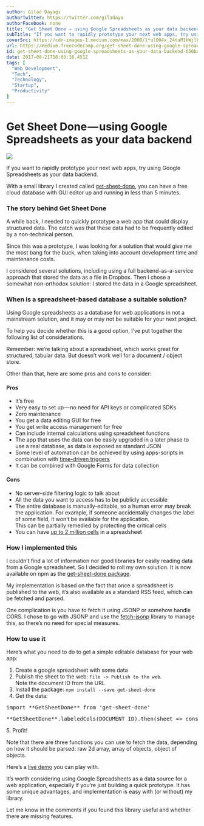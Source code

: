 ```yaml
---
author: Gilad Dayagi
authorTwitter: https://twitter.com/giladaya
authorFacebook: none
title: "Get Sheet Done — using Google Spreadsheets as your data backend"
subTitle: "If you want to rapidly prototype your next web apps, try using Google Spreadsheets as your data backend...."
coverSrc: https://cdn-images-1.medium.com/max/2000/1*ulO04x_24taM1kWjlBHW7w.jpeg
url: https://medium.freecodecamp.org/get-sheet-done-using-google-spreadsheets-as-your-data-backend-650ba23dc6d9
id: get-sheet-done-using-google-spreadsheets-as-your-data-backend-650ba23dc6d9
date: 2017-08-21T16:03:16.451Z
tags: [
  "Web Development",
  "Tech",
  "Technology",
  "Startup",
  "Productivity"
]
---
```

# Get Sheet Done — using Google Spreadsheets as your data backend







![](https://cdn-images-1.medium.com/max/2000/1*ulO04x_24taM1kWjlBHW7w.jpeg)







If you want to rapidly prototype your next web apps, try using Google Spreadsheets as your data backend.

With a small library I created called [get-sheet-done](https://www.npmjs.com/package/get-sheet-done), you can have a free cloud database with GUI editor up and running in less than 5 minutes.

### The story behind Get Sheet Done

A while back, I needed to quickly prototype a web app that could display structured data. The catch was that these data had to be frequently edited by a non-technical person.

Since this was a prototype, I was looking for a solution that would give me the most bang for the buck, when taking into account development time and maintenance costs.

I considered several solutions, including using a full backend-as-a-service approach that stored the data as a file in Dropbox. Then I chose a somewhat non-orthodox solution: I stored the data in a Google spreadsheet.

### When is a spreadsheet-based database a suitable solution?

Using Google spreadsheets as a database for web applications in not a mainstream solution, and it may or may not be suitable for your next project.

To help you decide whether this is a good option, I’ve put together the following list of considerations.

Remember: we’re talking about a spreadsheet, which works great for structured, tabular data. But doesn’t work well for a document / object store.

Other than that, here are some pros and cons to consider:

#### Pros

*   It’s free
*   Very easy to set up — no need for API keys or complicated SDKs
*   Zero maintenance
*   You get a data editing GUI for free
*   You get write access management for free
*   Can include internal calculations using spreadsheet functions
*   The app that uses the data can be easily upgraded in a later phase to use a real database, as data is exposed as standard JSON
*   Some level of automation can be achieved by using apps-scripts in combination with [time-driven triggers](https://developers.google.com/apps-script/guides/sheets#triggers)
*   It can be combined with Google Forms for data collection

#### Cons

*   No server-side filtering logic to talk about
*   All the data you want to access has to be publicly accessible
*   The entire database is manually-editable, so a human error may break the application. For example, if someone accidentally changes the label of some field, it won’t be available for the application.  
    This can be partially remedied by protecting the critical cells
*   You can have [up to 2 million cells](https://support.google.com/drive/answer/37603?hl=en) in a spreadsheet

### How I implemented this

I couldn’t find a lot of information nor good libraries for easily reading data from a Google spreadsheet. So I decided to roll my own solution. It is now available on npm as the [get-sheet-done package](https://www.npmjs.com/package/get-sheet-done).

My implementation is based on the fact that once a spreadsheet is published to the web, it’s also available as a standard RSS feed, which can be fetched and parsed.

One complication is you have to fetch it using JSONP or somehow handle CORS. I chose to go with JSONP and use the [fetch-jsonp](https://www.npmjs.com/package/fetch-jsonp) library to manage this, so there’s no need for special measures.

### How to use it

Here’s what you need to do to get a simple editable database for your web app:

1.  Create a google spreadsheet with some data
2.  Publish the sheet to the web: `File -> Publish to the web`.  
    Note the document ID from the URL
3.  Install the package: `npm install --save get-sheet-done`
4.  Get the data:

<pre name="c395" id="c395" class="graf graf--pre graf-after--li">import **GetSheetDone** from 'get-sheet-done'</pre>

<pre name="d8b7" id="d8b7" class="graf graf--pre graf-after--pre">**GetSheetDone**.labeledCols(DOCUMENT_ID).then(sheet => console.log(sheet))</pre>

5\. Profit!

Note that there are three functions you can use to fetch the data, depending on how it should be parsed: raw 2d array, array of objects, object of objects.

Here’s a [live demo](https://giladaya.github.io/get-sheet-done/) you can play with.

It’s worth considering using Google Spreadsheets as a data source for a web application, especially if you’re just building a quick prototype. It has some unique advantages, and implementation is easy with (or without) my library.

Let me know in the comments if you found this library useful and whether there are missing features.








